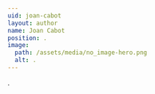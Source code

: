```yaml
---
uid: joan-cabot
layout: author
name: Joan Cabot
position: .
image:
  path: /assets/media/no_image-hero.png
  alt: .
---
```

.